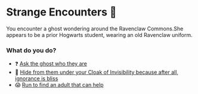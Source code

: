 # Strange Encounters 👻

You encounter a ghost wondering around the Ravenclaw Commons.She appears to be a prior Hogwarts student, wearing an old Ravenclaw uniform.

### What do you do?

- ❓ [Ask the ghost who they are](./scene2.md)
- 🙅 [Hide from them under your Cloak of Invisibility because after all, ignorance is bliss](./scene3.md)
- 😱 [Run to find an adult that can help](./scene6.md)
